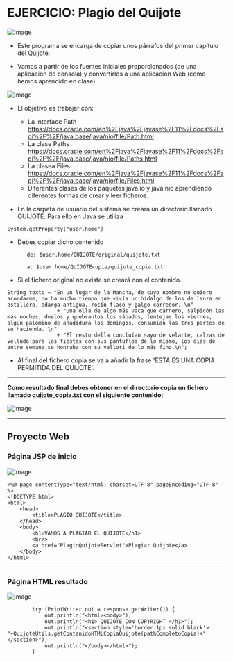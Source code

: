 # EJERCICIO: Plagio del Quijote

![image](https://user-images.githubusercontent.com/91023374/227521280-3fba8c8a-3ec9-4876-b645-bb2fda337fef.png)


- Este programa se encarga de copiar unos párrafos del primer capítulo del Quijote. 

- Vamos a partir de los fuentes iniciales proporcionados (de una aplicación de consola) y convertirlos a una aplicación Web (como hemos aprendido en clase)

![image](https://github.com/profeMelola/Programacion-07-2023-24/assets/91023374/a57a7d18-013f-4877-bf3d-7a3d892a27e9)

- El objetivo es trabajar con:
    - La interface Path https://docs.oracle.com/en%2Fjava%2Fjavase%2F11%2Fdocs%2Fapi%2F%2F/java.base/java/nio/file/Path.html
    - La clase Paths https://docs.oracle.com/en%2Fjava%2Fjavase%2F11%2Fdocs%2Fapi%2F%2F/java.base/java/nio/file/Paths.html
    - La clasea Files https://docs.oracle.com/en%2Fjava%2Fjavase%2F11%2Fdocs%2Fapi%2F%2F/java.base/java/nio/file/Files.html
    - Diferentes clases de los paquetes java.io y java.nio aprendiendo diferentes formas de crear y leer ficheros.

  
- En la carpeta de usuario del sistema se creará un directorio llamado QUIJOTE. Para ello en Java se utiliza
```
System.getProperty("user.home")
```

- Debes copiar dicho contenido 

         de: $user.home/QUIJOTE/original/quijote.txt

         a: $user.home/QUIJOTEcopia/quijote_copia.txt

- Si el fichero original no existe se creará con el contenido.
```
String texto = "En un lugar de la Mancha, de cuyo nombre no quiero acordarme, no ha mucho tiempo que vivía un hidalgo de los de lanza en astillero, adarga antigua, rocín flaco y galgo corredor. \n"
                + "Una olla de algo más vaca que carnero, salpicón las más noches, duelos y quebrantos los sábados, lentejas los viernes, algún palomino de añadidura los domingos, consumían las tres partes de su hacienda. \n"
                + "El resto della concluían sayo de velarte, calzas de velludo para las fiestas con sus pantuflos de lo mismo, los días de entre semana se honraba con su vellori de lo más fino.\n";
```

- Al final del fichero copia se va a añadir la frase 'ESTA ES UNA COPIA PERMITIDA DEL QUIJOTE'.

___

**Como resultado final debes obtener en el directorio copia un fichero llamado quijote_copia.txt con el siguiente contenido:**

![image](https://github.com/profeMelola/Programacion-07-2023-24/assets/91023374/eb801a2e-02d9-44b4-8ea9-1172645eefe2)


___
## Proyecto Web

### Página JSP de inicio
![image](https://github.com/profeMelola/Programacion-07-2023-24/assets/91023374/e44729a1-373b-4264-8d3b-926cc258e007)

```
<%@ page contentType="text/html; charset=UTF-8" pageEncoding="UTF-8" %>
<!DOCTYPE html>
<html>
    <head>
        <title>PLAGIO QUIJOTE</title>
    </head>
    <body>
        <h1>VAMOS A PLAGIAR EL QUIJOTE</h1>
        <br/>
        <a href="PlagioQuijoteServlet">Plagiar Quijote</a>
    </body>
</html>
```
___

### Página HTML resultado

![image](https://github.com/profeMelola/Programacion-07-2023-24/assets/91023374/51ff678c-b95b-4a8f-a43c-415455f80fc6)

```
        try (PrintWriter out = response.getWriter()) {
            out.println("<html><body>");
            out.println("<h1> QUIJOTE CON COPYRIGHT </h1>");
            out.println("<section style='border:1px solid black'> "+QuijoteUtils.getContenidoHTMLCopiaQuijote(pathCompletoCopia)+" </section>");
            out.println("</body></html>");
        }
```


